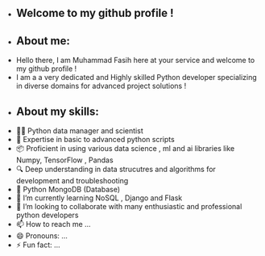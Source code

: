 -  ## **Welcome to my github profile !**
-  ## **About me:**
-  Hello there, I am Muhammad Fasih here at your service and welcome to my github profile !
-  I am a a very dedicated and Highly skilled Python developer specializing in diverse domains for advanced project solutions !
-  ## **About my skills:**
-  🧑‍💻 Python data manager and scientist
-  📜 Expertise in basic to advanced python scripts
-  📦 Proficient in using various data science , ml and ai libraries like Numpy, TensorFlow , Pandas
-  🔍 Deep understanding in data strucutres and algorithms for development and troubleshooting
-  💾 Python MongoDB (Database)
-  📖 I’m currently learning NoSQL , Django and Flask
-  🤝 I’m looking to collaborate with many enthusiastic and professional python developers
- 📫 How to reach me ...
- 😄 Pronouns: ...
- ⚡ Fun fact: ...

<!---
mfasih72/mfasih72 is a ✨ special ✨ repository because its `README.md` (this file) appears on your GitHub profile.
You can click the Preview link to take a look at your changes.
--->
